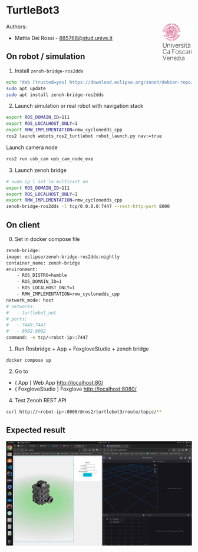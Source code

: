 # TurtleBot3

<a>
    <img src=".doc/img/unive.png" alt="logo" title="CaFoscari" align="right" height="100" />
</a>

Authors: 
- Mattia Dei Rossi - [885768@stud.unive.it](885768@stud.unive.it)

## On robot / simulation
1. Install `zenoh-bridge-ros2dds`
```bash
echo "deb [trusted=yes] https://download.eclipse.org/zenoh/debian-repo/ /" | sudo tee -a /etc/apt/sources.list > /dev/null
sudo apt update
sudo apt install zenoh-bridge-ros2dds
```
2. Launch simulation or real robot with navigation stack
```bash
export ROS_DOMAIN_ID=111
export ROS_LOCALHOST_ONLY=1
export RMW_IMPLEMENTATION=rmw_cyclonedds_cpp
ros2 launch webots_ros2_turtlebot robot_launch.py nav:=true
```
Launch camera node
```bash
ros2 run usb_cam usb_cam_node_exe
```
3. Launch zenoh bridge
```bash
# sudo ip l set lo multicast on
export ROS_DOMAIN_ID=111
export ROS_LOCALHOST_ONLY=1
export RMW_IMPLEMENTATION=rmw_cyclonedds_cpp
zenoh-bridge-ros2dds -l tcp/0.0.0.0:7447 --rest-http-port 8000
```

## On client
<!-- 1. Launch zenoh bridge
```bash
export ROS_DOMAIN_ID=333
export ROS_LOCALHOST_ONLY=1
export RMW_IMPLEMENTATION=rmw_cyclonedds_cpp
zenoh-bridge-ros2dds -l tcp/<robot-ip>:7447
``` -->
0. Set <robot-ip> in docker compose file
```bash
zenoh-bridge:
image: eclipse/zenoh-bridge-ros2dds:nightly
container_name: zenoh-bridge
environment:
    - ROS_DISTRO=humble
    - ROS_DOMAIN_ID=1
    - ROS_LOCALHOST_ONLY=1
    - RMW_IMPLEMENTATION=rmw_cyclonedds_cpp
network_mode: host
# networks:
#   - turtlebot_net
# ports:
#   - 7449:7447
#   - 8002:8002
command: -e tcp/<robot-ip>:7447 

```

1. Run Rosbridge + App + FoxgloveStudio + zenoh bridge
```
docker compose up
```
2. Go to
- ( App ) Web App [http://localhost:80/](http://localhost:80/)
- ( FoxgloveStudio ) Foxglove [http://localhost:8080/](http://localhost:8080/)

4. Test Zenoh REST API
```bash
curl http://<robot-ip>:8000/@ros2/turtlebot3/route/topic/**
```



## Expected result

![Result](.doc/img/Screen.png)